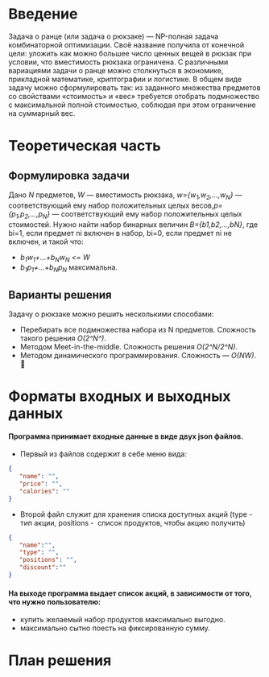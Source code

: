 # Введение

Задача о ранце (или задача о рюкзаке) — NP-полная задача комбинаторной оптимизации. Своё название получила от конечной цели: уложить как можно большее число ценных вещей в рюкзак при условии, что вместимость рюкзака ограничена. С различными вариациями задачи о ранце можно столкнуться в экономике, прикладной математике, криптографии и логистике.
В общем виде задачу можно сформулировать так: из заданного множества предметов со свойствами «стоимость» и «вес» требуется отобрать подмножество с максимальной полной стоимостью, соблюдая при этом ограничение на суммарный вес.

# Теоретическая часть
## Формулировка задачи

Дано *N* предметов, *W* — вместимость рюкзака, *w={*w<sub>1</sub>*,w<sub>2</sub>,…,w<sub>N</sub>}*  — соответствующий ему набор положительных целых весов,*p={p<sub>1</sub>,p<sub>2</sub>,…,p<sub>N</sub>}* — соответствующий ему набор положительных целых стоимостей. Нужно найти набор бинарных величин  *B={b1,b2,…,bN}*, где  bi=1, если предмет ni включен в набор, bi=0, если предмет  ni не  включен, и такой что:
 - *b<sub>1</sub>w<sub>1</sub>+…+b<sub>N</sub>w<sub>N</sub> <= W*
 - *b<sub>1</sub>p<sub>1</sub>+…+b<sub>N</sub>p<sub>N</sub>* максимальна.
   

## Варианты решения	
Задачу о рюкзаке можно решить несколькими способами:
- Перебирать все подмножества набора из N предметов. Сложность такого решения *O(2^N^)*.
- Методом Meet-in-the-middle. Сложность решения  *O(2^N/2^N)*.
- Методом динамического программирования. Сложность —  *O(NW)*.

# Форматы входных и выходных данных
    

#### Программа принимает входные данные в виде двух json файлов. 
 - Первый из файлов содержит в себе меню вида:
 ```json
{
    "name": "", 
    "price": "",
    "calories": ""
}
 ```
 - Второй файл служит для хранения списка доступных акций (type - тип акции, positions -  список продуктов, чтобы акцию получить)
 ```json
{
	"name":"", 
    "type": "", 
    "positions": "", 
    "discount":""
}
 ```


#### На выходе программа выдает список акций, в зависимости от того, что нужно пользователю:
- купить желаемый набор продуктов максимально выгодно. 
- максимально сытно поесть на фиксированную сумму.

# План решения